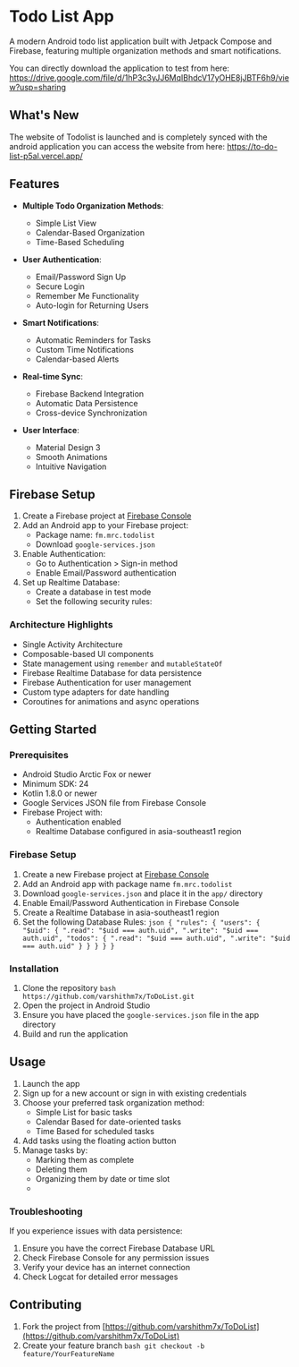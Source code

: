 # Todo List App

A modern Android todo list application built with Jetpack Compose and Firebase, featuring multiple organization methods and smart notifications.

You can directly download the application to test from here: https://drive.google.com/file/d/1hP3c3yJJ6MqIBhdcV17yOHE8jJBTF6h9/view?usp=sharing

## What's New

The website of Todolist is launched and is completely synced with the android application you can access the website from here: https://to-do-list-p5al.vercel.app/

## Features

- **Multiple Todo Organization Methods**:
  - Simple List View
  - Calendar-Based Organization
  - Time-Based Scheduling

- **User Authentication**:
  - Email/Password Sign Up
  - Secure Login
  - Remember Me Functionality
  - Auto-login for Returning Users

- **Smart Notifications**:
  - Automatic Reminders for Tasks
  - Custom Time Notifications
  - Calendar-based Alerts

- **Real-time Sync**:
  - Firebase Backend Integration
  - Automatic Data Persistence
  - Cross-device Synchronization

- **User Interface**:
  - Material Design 3
  - Smooth Animations
  - Intuitive Navigation

## Firebase Setup

1. Create a Firebase project at [Firebase Console](https://console.firebase.google.com/)
2. Add an Android app to your Firebase project:
   - Package name: `fm.mrc.todolist`
   - Download `google-services.json`
3. Enable Authentication:
   - Go to Authentication > Sign-in method
   - Enable Email/Password authentication
4. Set up Realtime Database:
   - Create a database in test mode
   - Set the following security rules:


### Architecture Highlights
- Single Activity Architecture
- Composable-based UI components
- State management using `remember` and `mutableStateOf`
- Firebase Realtime Database for data persistence
- Firebase Authentication for user management
- Custom type adapters for date handling
- Coroutines for animations and async operations

## Getting Started

### Prerequisites
- Android Studio Arctic Fox or newer
- Minimum SDK: 24
- Kotlin 1.8.0 or newer
- Google Services JSON file from Firebase Console
- Firebase Project with:
  - Authentication enabled
  - Realtime Database configured in asia-southeast1 region

### Firebase Setup
1. Create a new Firebase project at [Firebase Console](https://console.firebase.google.com/)
2. Add an Android app with package name `fm.mrc.todolist`
3. Download `google-services.json` and place it in the `app/` directory
4. Enable Email/Password Authentication in Firebase Console
5. Create a Realtime Database in asia-southeast1 region
6. Set the following Database Rules:   ```json
   {
     "rules": {
       "users": {
         "$uid": {
           ".read": "$uid === auth.uid",
           ".write": "$uid === auth.uid",
           "todos": {
             ".read": "$uid === auth.uid",
             ".write": "$uid === auth.uid"
           }
         }
       }
     }
   }   ```

### Installation
1. Clone the repository   ```bash
   https://github.com/varshithm7x/ToDoList.git  ```
2. Open the project in Android Studio
3. Ensure you have placed the `google-services.json` file in the app directory
4. Build and run the application

## Usage

1. Launch the app
2. Sign up for a new account or sign in with existing credentials
3. Choose your preferred task organization method:
   - Simple List for basic tasks
   - Calendar Based for date-oriented tasks
   - Time Based for scheduled tasks
4. Add tasks using the floating action button
5. Manage tasks by:
   - Marking them as complete
   - Deleting them
   - Organizing them by date or time slot
   - 

### Troubleshooting
If you experience issues with data persistence:
1. Ensure you have the correct Firebase Database URL
2. Check Firebase Console for any permission issues
3. Verify your device has an internet connection
4. Check Logcat for detailed error messages

## Contributing

1. Fork the project from [https://github.com/varshithm7x/ToDoList](https://github.com/varshithm7x/ToDoList)
2. Create your feature branch   ```bash
   git checkout -b feature/YourFeatureName   ```

